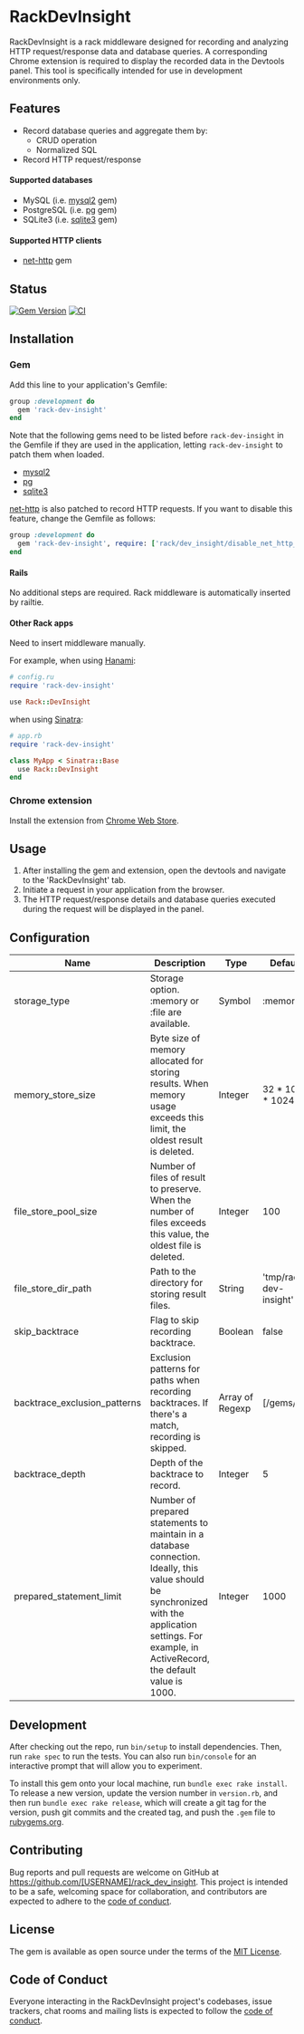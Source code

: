 # RackDevInsight

RackDevInsight is a rack middleware designed for recording and analyzing HTTP request/response data and database queries.
A corresponding Chrome extension is required to display the recorded data in the Devtools panel.
This tool is specifically intended for use in development environments only.

## Features

- Record database queries and aggregate them by:
  - CRUD operation
  - Normalized SQL
- Record HTTP request/response

#### Supported databases

- MySQL (i.e. [mysql2](https://github.com/brianmario/mysql2) gem)
- PostgreSQL (i.e. [pg](https://github.com/ged/ruby-pg) gem)
- SQLite3 (i.e. [sqlite3](https://github.com/sparklemotion/sqlite3-ruby) gem)

#### Supported HTTP clients

- [net-http](https://github.com/ruby/net-http) gem

## Status

[![Gem Version](https://badge.fury.io/rb/rack-dev-insight.svg)](https://badge.fury.io/rb/rack-dev-insight)
[![CI](https://github.com/takaebato/rack-dev-insight/actions/workflows/main.yml/badge.svg?branch=master)](https://github.com/takaebato/rack-dev-insight/actions/workflows/main.yml)

## Installation

### Gem

Add this line to your application's Gemfile:

```rb
group :development do
  gem 'rack-dev-insight'
end
```

Note that the following gems need to be listed before `rack-dev-insight` in the Gemfile if they are used in the application, letting `rack-dev-insight` to patch them when loaded.

- [mysql2](https://github.com/brianmario/mysql2)
- [pg](https://github.com/ged/ruby-pg)
- [sqlite3](https://github.com/sparklemotion/sqlite3-ruby)

[net-http](https://github.com/ruby/net-http) is also patched to record HTTP requests. If you want to disable this feature, change the Gemfile as follows:

```rb
group :development do
  gem 'rack-dev-insight', require: ['rack/dev_insight/disable_net_http_patch', 'rack-dev-insight']
end
```

#### Rails

No additional steps are required. Rack middleware is automatically inserted by railtie.

#### Other Rack apps

Need to insert middleware manually.

For example, when using [Hanami](https://github.com/hanami/hanami):

```rb
# config.ru
require 'rack-dev-insight'

use Rack::DevInsight
```

when using [Sinatra](https://github.com/sinatra/sinatra):

```rb
# app.rb
require 'rack-dev-insight'

class MyApp < Sinatra::Base
  use Rack::DevInsight
end
```

### Chrome extension

Install the extension from [Chrome Web Store](https://chrome.google.com/webstore/detail/rack-dev-insight/).

## Usage

1. After installing the gem and extension, open the devtools and navigate to the 'RackDevInsight' tab.
2. Initiate a request in your application from the browser.
3. The HTTP request/response details and database queries executed during the request will be displayed in the panel.

## Configuration

| Name                         | Description                                                                                                                                                                                            | Type            | Default                |
|------------------------------|--------------------------------------------------------------------------------------------------------------------------------------------------------------------------------------------------------|-----------------|------------------------|
| storage_type                 | Storage option. :memory or :file are available.                                                                                                                                                        | Symbol          | :memory                |
| memory_store_size            | Byte size of memory allocated for storing results. When memory usage exceeds this limit, the oldest result is deleted.                                                                                 | Integer         | 32 * 1024 * 1024       |
| file_store_pool_size         | Number of files of result to preserve. When the number of files exceeds this value, the oldest file is deleted.                                                                                        | Integer         | 100                    |
| file_store_dir_path          | Path to the directory for storing result files.                                                                                                                                                        | String          | 'tmp/rack-dev-insight' |          
| skip_backtrace               | Flag to skip recording backtrace.                                                                                                                                                                      | Boolean         | false                  |
| backtrace_exclusion_patterns | Exclusion patterns for paths when recording backtraces. If there's a match, recording is skipped.                                                                                                      | Array of Regexp | [/gems/]               | 
| backtrace_depth              | Depth of the backtrace to record.                                                                                                                                                                      | Integer         | 5                      |              
| prepared_statement_limit     | Number of prepared statements to maintain in a database connection. Ideally, this value should be synchronized with the application settings. For example, in ActiveRecord, the default value is 1000. | Integer         | 1000                   | 

## Development

After checking out the repo, run `bin/setup` to install dependencies. Then, run `rake spec` to run the tests. You can also run `bin/console` for an interactive prompt that will allow you to experiment.

To install this gem onto your local machine, run `bundle exec rake install`. To release a new version, update the version number in `version.rb`, and then run `bundle exec rake release`, which will create a git tag for the version, push git commits and the created tag, and push the `.gem` file to [rubygems.org](https://rubygems.org).

## Contributing

Bug reports and pull requests are welcome on GitHub at https://github.com/[USERNAME]/rack_dev_insight. This project is intended to be a safe, welcoming space for collaboration, and contributors are expected to adhere to the [code of conduct](https://github.com/[USERNAME]/rack_dev_insight/blob/master/CODE_OF_CONDUCT.md).

## License

The gem is available as open source under the terms of the [MIT License](https://opensource.org/licenses/MIT).

## Code of Conduct

Everyone interacting in the RackDevInsight project's codebases, issue trackers, chat rooms and mailing lists is expected to follow the [code of conduct](https://github.com/[USERNAME]/rack_dev_insight/blob/master/CODE_OF_CONDUCT.md).
